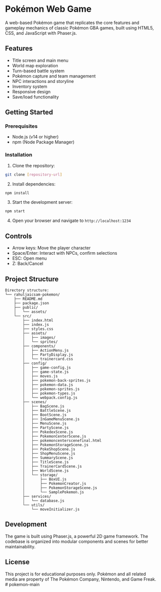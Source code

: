 # Pokémon Web Game


A web-based Pokémon game that replicates the core features and gameplay mechanics of classic Pokémon GBA games, built using HTML5, CSS, and JavaScript with Phaser.js.

## Features

- Title screen and main menu
- World map exploration
- Turn-based battle system
- Pokémon capture and team management
- NPC interactions and storyline
- Inventory system
- Responsive design
- Save/load functionality

## Getting Started

### Prerequisites

- Node.js (v14 or higher)
- npm (Node Package Manager)

### Installation

1. Clone the repository:
```bash
git clone [repository-url]
```

2. Install dependencies:
```bash
npm install
```

3. Start the development server:
```bash
npm start
```

4. Open your browser and navigate to `http://localhost:1234`

## Controls

- Arrow keys: Move the player character
- Space/Enter: Interact with NPCs, confirm selections
- ESC: Open menu
- Z: Back/Cancel

## Project Structure

```
Directory structure:
└── rahuljaicsam-pokemon/
    ├── README.md
    ├── package.json
    ├── public/
    │   └── assets/
    └── src/
        ├── index.html
        ├── index.js
        ├── styles.css
        ├── assets/
        │   ├── images/
        │   └── sprites/
        ├── components/
        │   ├── ActionMenu.js
        │   ├── PartyDisplay.js
        │   └── trainercard.css
        ├── config/
        │   ├── game-config.js
        │   ├── game-state.js
        │   ├── moves.js
        │   ├── pokemon-back-sprites.js
        │   ├── pokemon-data.js
        │   ├── pokemon-sprites.js
        │   ├── pokemon-types.js
        │   └── webpack.config.js
        ├── scenes/
        │   ├── BagScene.js
        │   ├── BattleScene.js
        │   ├── BootScene.js
        │   ├── InGameMenuScene.js
        │   ├── MenuScene.js
        │   ├── PartyScene.js
        │   ├── PokedexScene.js
        │   ├── PokemonCenterScene.js
        │   ├── pokemoncenterscenefinal.html
        │   ├── PokemonStorageScene.js
        │   ├── PokeShopScene.js
        │   ├── ShopMenuScene.js
        │   ├── SummaryScene.js
        │   ├── TitleScene.js
        │   ├── TrainerCardScene.js
        │   ├── WorldScene.js
        │   └── storage/
        │       ├── BoxUI.js
        │       ├── PokemonCreator.js
        │       ├── PokemonStorageScene.js
        │       └── SamplePokemon.js
        ├── services/
        │   └── database.js
        └── utils/
            └── moveInitializer.js
```

## Development

The game is built using Phaser.js, a powerful 2D game framework. The codebase is organized into modular components and scenes for better maintainability.

## License

This project is for educational purposes only. Pokémon and all related media are property of The Pokémon Company, Nintendo, and Game Freak. #   p o k e m o n - m a i n 
 
 
